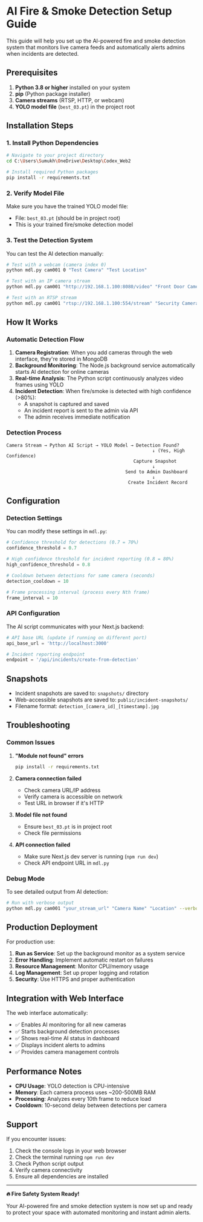 # AI Fire & Smoke Detection Setup Guide

This guide will help you set up the AI-powered fire and smoke detection system that monitors live camera feeds and automatically alerts admins when incidents are detected.

## Prerequisites

1. **Python 3.8 or higher** installed on your system
2. **pip** (Python package installer)
3. **Camera streams** (RTSP, HTTP, or webcam)
4. **YOLO model file** (`best_03.pt`) in the project root

## Installation Steps

### 1. Install Python Dependencies

```bash
# Navigate to your project directory
cd C:\Users\Sumukh\OneDrive\Desktop\Codex_Web2

# Install required Python packages
pip install -r requirements.txt
```

### 2. Verify Model File

Make sure you have the trained YOLO model file:
- File: `best_03.pt` (should be in project root)
- This is your trained fire/smoke detection model

### 3. Test the Detection System

You can test the AI detection manually:

```bash
# Test with a webcam (camera index 0)
python mdl.py cam001 0 "Test Camera" "Test Location"

# Test with an IP camera stream
python mdl.py cam001 "http://192.168.1.100:8080/video" "Front Door Camera" "Building Entrance"

# Test with an RTSP stream
python mdl.py cam001 "rtsp://192.168.1.100:554/stream" "Security Camera" "Parking Lot"
```

## How It Works

### Automatic Detection Flow

1. **Camera Registration**: When you add cameras through the web interface, they're stored in MongoDB
2. **Background Monitoring**: The Node.js background service automatically starts AI detection for online cameras
3. **Real-time Analysis**: The Python script continuously analyzes video frames using YOLO
4. **Incident Detection**: When fire/smoke is detected with high confidence (>80%):
   - A snapshot is captured and saved
   - An incident report is sent to the admin via API
   - The admin receives immediate notification

### Detection Process

```
Camera Stream → Python AI Script → YOLO Model → Detection Found?
                                                      ↓ (Yes, High Confidence)
                                               Capture Snapshot
                                                      ↓
                                            Send to Admin Dashboard
                                                      ↓
                                             Create Incident Record
```

## Configuration

### Detection Settings

You can modify these settings in `mdl.py`:

```python
# Confidence threshold for detections (0.7 = 70%)
confidence_threshold = 0.7

# High confidence threshold for incident reporting (0.8 = 80%)
high_confidence_threshold = 0.8

# Cooldown between detections for same camera (seconds)
detection_cooldown = 10

# Frame processing interval (process every Nth frame)
frame_interval = 10
```

### API Configuration

The AI script communicates with your Next.js backend:

```python
# API base URL (update if running on different port)
api_base_url = 'http://localhost:3000'

# Incident reporting endpoint
endpoint = '/api/incidents/create-from-detection'
```

## Snapshots

- Incident snapshots are saved to: `snapshots/` directory
- Web-accessible snapshots are saved to: `public/incident-snapshots/`
- Filename format: `detection_[camera_id]_[timestamp].jpg`

## Troubleshooting

### Common Issues

1. **"Module not found" errors**
   ```bash
   pip install -r requirements.txt
   ```

2. **Camera connection failed**
   - Check camera URL/IP address
   - Verify camera is accessible on network
   - Test URL in browser if it's HTTP

3. **Model file not found**
   - Ensure `best_03.pt` is in project root
   - Check file permissions

4. **API connection failed**
   - Make sure Next.js dev server is running (`npm run dev`)
   - Check API endpoint URL in `mdl.py`

### Debug Mode

To see detailed output from AI detection:

```bash
# Run with verbose output
python mdl.py cam001 "your_stream_url" "Camera Name" "Location" --verbose
```

## Production Deployment

For production use:

1. **Run as Service**: Set up the background monitor as a system service
2. **Error Handling**: Implement automatic restart on failures  
3. **Resource Management**: Monitor CPU/memory usage
4. **Log Management**: Set up proper logging and rotation
5. **Security**: Use HTTPS and proper authentication

## Integration with Web Interface

The web interface automatically:
- ✅ Enables AI monitoring for all new cameras
- ✅ Starts background detection processes
- ✅ Shows real-time AI status in dashboard
- ✅ Displays incident alerts to admins
- ✅ Provides camera management controls

## Performance Notes

- **CPU Usage**: YOLO detection is CPU-intensive
- **Memory**: Each camera process uses ~200-500MB RAM
- **Processing**: Analyzes every 10th frame to reduce load
- **Cooldown**: 10-second delay between detections per camera

## Support

If you encounter issues:
1. Check the console logs in your web browser
2. Check the terminal running `npm run dev`
3. Check Python script output
4. Verify camera connectivity
5. Ensure all dependencies are installed

---

**🔥 Fire Safety System Ready!**

Your AI-powered fire and smoke detection system is now set up and ready to protect your space with automated monitoring and instant admin alerts.